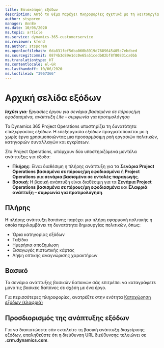```yaml
---
title: Επισκόπηση εξόδων
description: Αυτό το θέμα παρέχει πληροφορίες σχετικά με τη λειτουργία εξόδων στο Project Operations.
author: stsporen
manager: AnnBe
ms.date: 10/06/2020
ms.topic: article
ms.service: dynamics-365-customerservice
ms.reviewer: kfend
ms.author: stsporen
ms.openlocfilehash: 6da831fef5dba060b8019d7689645405c7ebdbed
ms.sourcegitcommit: 0874b3d89e1dc0e65a51cedb82bf8f80831ca0bb
ms.translationtype: HT
ms.contentlocale: el-GR
ms.lasthandoff: 10/06/2020
ms.locfileid: "3967366"
---
```

# <a name="expense-home-page"></a>Αρχική σελίδα εξόδων

_**Ισχύει για:** Εργασίες έργου για σενάρια βασισμένα σε πόρους/μη εφοδιασμένα, ανάπτυξη Lite - συμφωνία για προτιμολόγηση_


Το Dynamics 365 Project Operations υποστηρίζει τη δυνατότητα επεξεργασίας εξόδων. Η επεξεργασία εξόδων πραγματοποιείται με ή χωρίς έργα χρησιμοποιώντας μια προσαρμόσιμη ροή εργασιών πολιτικών, κατηγοριών συναλλαγών και εγκρίσεων.

Στο Project Operations, υπάρχουν δύο υποστηριζόμενα μοντέλα ανάπτυξης για έξοδα: 

- **Πλήρης**: Είναι διαθέσιμη η πλήρης ανάπτυξη για τα **Σενάρια Project Operations βασισμένα σε πόρους/μη εφοδιασμένα** ή **Project Operations για σενάρια βασισμένα σε εντολές παραγωγής**.
- **Βασική**: Η βασική ανάπτυξη είναι διαθέσιμη για τα **Σενάρια Project Operations βασισμένα σε πόρους/μη εφοδιασμένα** και **Ελαφριά ανάπτυξη – συμφωνία για προτιμολόγηση**.

## <a name="full"></a>Πλήρης 
Η πλήρης ανάπτυξη δαπάνης παρέχει μια πλήρη εφαρμογή πολιτικής η οποία περιλαμβάνει τη δυνατότητα δημιουργίας πολιτικών, όπως:

  - Όρια κατηγορίας εξόδων
  - Ταξίδια
  - Ημερήσια αποζημίωση
  - Εισαγωγές πιστωτικής κάρτας
  - Λήψη οπτικής αναγνώρισης χαρακτήρων

## <a name="basic"></a>Βασικό 
Το σενάριο ανάπτυξης βασικών δαπανών σάς επιτρέπει να καταγράφετε μόνο τις βασικές δαπάνες σε σχέση με ένα έργο. 

Για περισσότερες πληροφορίες, ανατρέξτε στην ενότητα [Καταχώρηση εξόδων (ελαφριά)](basic-expense.md)

## <a name="determine-your-expense-deployment"></a>Προσδιορισμός της ανάπτυξης εξόδων
Για να διαπιστώσετε εάν εκτελείτε τη βασική ανάπτυξη διαχείρισης εξόδων, επαληθεύστε ότι η διεύθυνση URL διεύθυνσης τελειώνει σε **.crm.dynamics.com**. 
